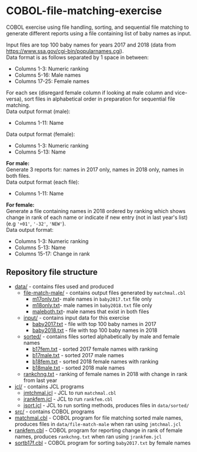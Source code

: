 # COBOL-file-matching-exercise
COBOL exercise using file handling, sorting, and sequential file matching to generate different reports
using a file containing list of baby names as input.

Input files are top 100 baby names for years 2017 and 2018 
(data from https://www.ssa.gov/cgi-bin/popularnames.cgi). \
Data format is as follows separated by 1 space in between:
* Columns 1-3: Numeric ranking
* Columns 5-16: Male names
* Columns 17-25: Female names

For each sex (disregard female column if looking at male column and vice-versa), 
sort files in alphabetical order in preparation for sequential file matching.\
Data output format (male):
* Columns 1-11: Name

Data output format (female):
* Columns 1-3: Numeric ranking
* Columns 5-13: Name

**For male:**  
Generate 3 reports for: names in 2017 only, names in 2018 only, names in both files. \
Data output format (each file):
* Columns 1-11: Name

**For female:**  
Generate a file containing names in 2018 ordered by ranking which shows change in rank of each name 
or indicate if new entry (not in last year's list)(e.g `'+01'`, `'-32'`, `'NEW'`).\
Data output format:
* Columns 1-3: Numeric ranking
* Columns 5-13: Name
* Columns 15-17: Change in rank 

## Repository file structure

- [data/](data) - contains files used and produced
  - [file-match-male/](data/file-match-male) - contains output files generated by `matchmal.cbl`
    - [m17only.txt](data/file-match-male/m17only.txt)- male names in `baby2017.txt` file only
    - [m18only.txt](data/file-match-male/m18only.txt)- male names in `baby2018.txt` file only
    - [maleboth.txt](data/file-match-male/maleboth.txt)- male names that exist in both files
  - [input/](data/input) - contains input data for this exercise
    - [baby2017.txt](data/input/baby2017.txt) - file with top 100 baby names in 2017
    - [baby2018.txt](data/input/baby2018.txt) - file with top 100 baby names in 2018
  - [sorted/](data/sorted) - contains files sorted alphabetically by male and female names
    - [b17fem.txt](data/sorted/b17fem.txt) - sorted 2017 female names with ranking
    - [b17male.txt](data/sorted/b17male.txt) - sorted 2017 male names
    - [b18fem.txt](data/sorted/b18fem.txt) - sorted 2018 female names with ranking
    - [b18male.txt](data/sorted/b18male.txt) - sorted 2018 male names
  - [rankchng.txt](data/rankchng.txt) - ranking of female names in 2018 with change in rank from last year
- [jcl/](jcl) - contains JCL programs
  - [jmtchmal.jcl](jcl/jmtchmal.jcl) - JCL to run `matchmal.cbl`
  - [jrankfem.jcl](jcl/jrankfem.jcl) - JCL to run `rankfem.cbl`
  - [jsort.jcl](jcl/jsort.jcl) - JCL to run sorting methods, produces files in `data/sorted/`
- [src/](src) - contains COBOL programs
- [matchmal.cbl](src/matchmal.cbl) - COBOL program for file matching sorted male names, produces files in 
  `data/file-match-male` when ran using `jmtchmal.jcl`
- [rankfem.cbl](src/rankfem.cbl) - COBOL program for reporting change in rank of female names, produces 
  `rankchng.txt` when ran using `jrankfem.jcl`
- [sortb17f.cbl](src/sortb17f.cbl) - COBOL program for sorting `baby2017.txt` by female names
